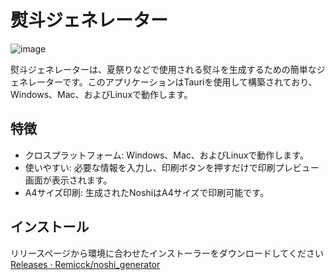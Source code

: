 # 熨斗ジェネレーター

![image](https://github.com/Remicck/noshi_generator/assets/3492320/f5bcc910-6f33-438b-acb8-78c2510ae1ae)

熨斗ジェネレーターは、夏祭りなどで使用される熨斗を生成するための簡単なジェネレーターです。このアプリケーションはTauriを使用して構築されており、Windows、Mac、およびLinuxで動作します。

## 特徴

- クロスプラットフォーム: Windows、Mac、およびLinuxで動作します。
- 使いやすい: 必要な情報を入力し、印刷ボタンを押すだけで印刷プレビュー画面が表示されます。
- A4サイズ印刷: 生成されたNoshiはA4サイズで印刷可能です。

## インストール

リリースページから環境に合わせたインストーラーをダウンロードしてください
[Releases · Remicck/noshi_generator](https://github.com/Remicck/noshi_generator/releases)
